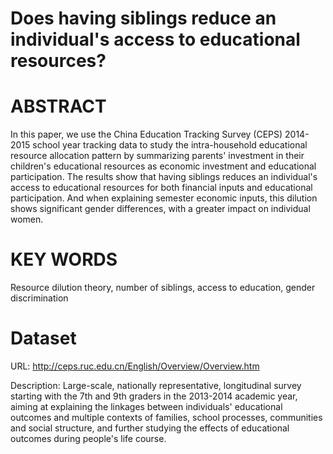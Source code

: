 Does having siblings reduce an individual's access to educational resources?
==============================


# ABSTRACT
In this paper, we use the China Education Tracking Survey (CEPS) 2014-2015 school year tracking data to study the intra-household educational resource allocation pattern by summarizing parents' investment in their children's educational resources as economic investment and educational participation. The results show that having siblings reduces an individual's access to educational resources for both financial inputs and educational participation. And when explaining semester economic inputs, this dilution shows significant gender differences, with a greater impact on individual women.

# KEY WORDS
Resource dilution theory, number of siblings, access to education, gender discrimination

# Dataset
URL: http://ceps.ruc.edu.cn/English/Overview/Overview.htm

Description: Large-scale, nationally representative, longitudinal survey starting with the 7th and 9th graders in the 2013-2014 academic year, aiming at explaining the linkages between individuals' educational outcomes and multiple contexts of families, school processes, communities and social structure, and further studying the effects of educational outcomes during people's life course.